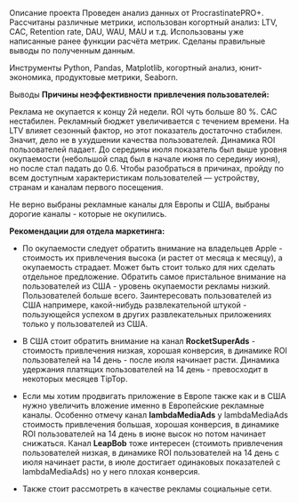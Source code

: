 Описание проекта
Проведен анализ данных от ProcrastinatePRO+.
Рассчитаны различные метрики, использован когортный анализ: LTV, CAC, Retention rate, DAU, WAU, MAU и т.д. Использованы уже написанные ранее функции расчёта метрик. Сделаны правильные выводы по полученным данным.

Инструменты
Python, Pandas, Matplotlib, когортный анализ, юнит-экономика, продуктовые метрики, Seaborn.

Выводы
<b>Причины неэффективности привлечения пользователей: </b>

Реклама не окупается к концу 2й недели. ROI чуть больше 80 %.
CAC нестабилен. Рекламный бюджет увеличивается с течением времени.
На LTV влияет сезонный фактор, но этот показатель достаточно стабилен. Значит, дело не в ухудшении качества пользователей.
Динамика ROI пользователей падает. До середины июля показатель был выше уровня окупаемости (небольшой спад был в начале июня по середину июня), но после стал падать до 0.6.
Чтобы разобраться в причинах, пройду по всем доступным характеристикам пользователей — устройству, странам и каналам первого посещения.

Не верно выбраны рекламные каналы для Европы и США, выбраны дорогие каналы - которые не окупились.

<b>Рекомендации для отдела маркетинга:</b>

- По окупаемости следует обратить внимание на владельцев Apple - стоимость их привлечения высока (и растет от месяца к месяцу), а окупаемоcть страдает. Может быть стоит только для них сделать отдельное предложение. Обратить самое пристальное внимание  на пользователей из США - уровень окупаемости рекламы низкий. Пользователей больше всего. Заинтересовать пользователей из США напримере, какой-нибудь развлекательной штукой - пользующейся успехом в других развлекательных приложениях только у пользователей из США.

- В США стоит обратить внимание на канал <b>RocketSuperAds</b> - стоимость привлечения низкая, хорошая конверсия, в динамике ROI пользователей на 14 день - после июля начинает расти. Динамика удержания платящих пользователей на 14 день - превосходит в некоторых месяцев TipTop.

- Если мы хотим продвигать приложение в Европе также как и в США нужно увеличить вложение именно в Европейские рекламные каналы. Особенно отмечу канал <b>lambdaMediaAds</b> у  lambdaMediaAds стоимость привлечения большая, хорошая конверсия, в динамике ROI пользователей на 14 день в июне высок но потом начинает снижаться. Канал <b>LeapBob</b> тоже интересен (стоимоть привлечения пользователей низкая, в динамике ROI пользователей на 14 день c июля начинает расти, в июле достигает одинаковых показателей с lambdaMediaAds) но у него плохая конверсия. 

- Также стоит рассмотреть в качестве рекламы социальные сети.





